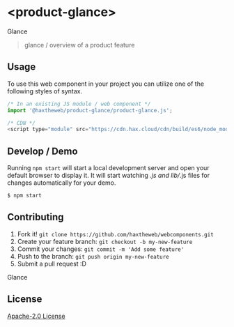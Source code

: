 # &lt;product-glance&gt;

Glance
> glance / overview of a product feature

## Usage
To use this web component in your project you can utilize one of the following styles of syntax.

```js
/* In an existing JS module / web component */
import '@haxtheweb/product-glance/product-glance.js';

/* CDN */
<script type="module" src="https://cdn.hax.cloud/cdn/build/es6/node_modules/@haxtheweb/product-glance/product-glance.js"></script>
```

## Develop / Demo
Running `npm start` will start a local development server and open your default browser to display it. It will start watching *.js and lib/*.js files for changes automatically for your demo.
```bash
$ npm start
```


## Contributing

1. Fork it! `git clone https://github.com/haxtheweb/webcomponents.git`
2. Create your feature branch: `git checkout -b my-new-feature`
3. Commit your changes: `git commit -m 'Add some feature'`
4. Push to the branch: `git push origin my-new-feature`
5. Submit a pull request :D

Glance

## License
[Apache-2.0 License](http://opensource.org/licenses/Apache-2.0)
